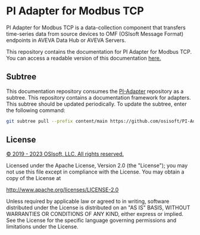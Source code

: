 # PI Adapter for Modbus TCP

PI Adapter for Modbus TCP is a data-collection component that transfers time-series data from source devices to OMF (OSIsoft Message Format) endpoints in AVEVA Data Hub or AVEVA Servers.

This repository contains the documentation for PI Adapter for Modbus TCP. You can access a readable version of this documentation [here.](https://docs.osisoft.com/bundle/pi-adapter-modbus/)

## Subtree

This documentation repository consumes the [PI-Adapter](https://github.com/osisoft/PI-Adapter) repository as a subtree. This repository contains a documentation framework for adapters. This subtree should be updated periodically. To update the subtree, enter the following command:

```bash
git subtree pull --prefix content/main https://github.com/osisoft/PI-Adapter main --squash
```

## License

<a href="https://www.osisoft.com/copyright/">&copy; 2019 - 2023 OSIsoft, LLC. All rights reserved.</a>

Licensed under the Apache License, Version 2.0 (the "License"); you may not use this file except in compliance with the License. You may obtain a copy of the License at

http://www.apache.org/licenses/LICENSE-2.0

Unless required by applicable law or agreed to in writing, software distributed under the License is distributed on an "AS IS" BASIS, WITHOUT WARRANTIES OR CONDITIONS OF ANY KIND, either express or implied. See the License for the specific language governing permissions and limitations under the License.

